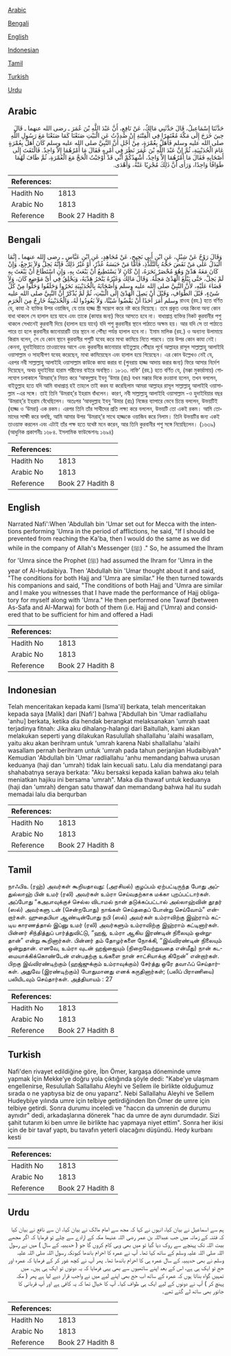 [Arabic](#arabic)

[Bengali](#bengali)

[English](#english)

[Indonesian](#indonesian)

[Tamil](#tamil)

[Turkish](#turkish)

[Urdu](#urdu)

## Arabic


<div dir="rtl" lang="ar" style={{fontSize:'larger',backgroundColor:'#f8f9fa',padding:20}}>
حَدَّثَنَا إِسْمَاعِيلُ، قَالَ حَدَّثَنِي مَالِكٌ، عَنْ نَافِعٍ، أَنَّ عَبْدَ اللَّهِ بْنَ عُمَرَ ـ رضى الله عنهما ـ قَالَ حِينَ خَرَجَ إِلَى مَكَّةَ مُعْتَمِرًا فِي الْفِتْنَةِ إِنْ صُدِدْتُ عَنِ الْبَيْتِ صَنَعْنَا كَمَا صَنَعْنَا مَعَ رَسُولِ اللَّهِ صلى الله عليه وسلم فَأَهَلَّ بِعُمْرَةٍ، مِنْ أَجْلِ أَنَّ النَّبِيَّ صلى الله عليه وسلم كَانَ أَهَلَّ بِعُمْرَةٍ عَامَ الْحُدَيْبِيَةِ، ثُمَّ إِنَّ عَبْدَ اللَّهِ بْنَ عُمَرَ نَظَرَ فِي أَمْرِهِ فَقَالَ مَا أَمْرُهُمَا إِلاَّ وَاحِدٌ‏.‏ فَالْتَفَتَ إِلَى أَصْحَابِهِ فَقَالَ مَا أَمْرُهُمَا إِلاَّ وَاحِدٌ، أُشْهِدُكُمْ أَنِّي قَدْ أَوْجَبْتُ الْحَجَّ مَعَ الْعُمْرَةِ، ثُمَّ طَافَ لَهُمَا طَوَافًا وَاحِدًا، وَرَأَى أَنَّ ذَلِكَ مُجْزِيًا عَنْهُ، وَأَهْدَى‏.‏
</div>
<div style={{backgroundColor:'#f8f9fa',padding:20, marginBottom: 10}}><table> <thead> <tr> <th>References:</th> <th></th> </tr> </thead> <tbody><tr><td>Hadith No</td><td>1813</td></tr><tr><td>Arabic No</td><td>1813</td></tr><tr><td>Reference</td><td>Book 27 Hadith 8</td></tr></tbody></table></div>

## Bengali


<div dir="ltr" lang="bn" style={{fontSize:'larger',backgroundColor:'#f8f9fa',padding:20}}>
وَقَالَ رَوْحٌ عَنْ شِبْلٍ، عَنِ ابْنِ أَبِي نَجِيحٍ، عَنْ مُجَاهِدٍ، عَنِ ابْنِ عَبَّاسٍ ـ رضى الله عنهما ـ إِنَّمَا الْبَدَلُ عَلَى مَنْ نَقَضَ حَجَّهُ بِالتَّلَذُّذِ، فَأَمَّا مَنْ حَبَسَهُ عُذْرٌ، أَوْ غَيْرُ ذَلِكَ فَإِنَّهُ يَحِلُّ وَلاَ يَرْجِعُ، وَإِنْ كَانَ مَعَهُ هَدْىٌ وَهُوَ مُحْصَرٌ نَحَرَهُ، إِنْ كَانَ لاَ يَسْتَطِيعُ أَنْ يَبْعَثَ بِهِ، وَإِنِ اسْتَطَاعَ أَنْ يَبْعَثَ بِهِ لَمْ يَحِلَّ، حَتَّى يَبْلُغَ الْهَدْىُ مَحِلَّهُ‏.‏ وَقَالَ مَالِكٌ وَغَيْرُهُ يَنْحَرُ هَدْيَهُ، وَيَحْلِقُ فِي أَىِّ مَوْضِعٍ كَانَ، وَلاَ قَضَاءَ عَلَيْهِ، لأَنَّ النَّبِيَّ صلى الله عليه وسلم وَأَصْحَابَهُ بِالْحُدَيْبِيَةِ نَحَرُوا وَحَلَقُوا وَحَلُّوا مِنْ كُلِّ شَىْءٍ، قَبْلَ الطَّوَافِ، وَقَبْلَ أَنْ يَصِلَ الْهَدْىُ إِلَى الْبَيْتِ، ثُمَّ لَمْ يُذْكَرْ أَنَّ النَّبِيَّ صلى الله عليه وسلم أَمَرَ أَحَدًا أَنْ يَقْضُوا شَيْئًا، وَلاَ يَعُودُوا لَهُ، وَالْحُدَيْبِيَةُ خَارِجٌ مِنَ الْحَرَمِ রাওহ (রহ.) হতে বর্ণিত যে, কাযা ঐ ব্যক্তির উপর ওয়াজিব, যে তার হাজ্জ স্ত্রী সম্ভোগ করে নষ্ট করে দিয়েছে। তবে প্রকৃত ওযর কিংবা অন্য কোন বাধা থাকলে সে হালাল হয়ে যাবে এবং তাকে (কাযার জন্য) ফিরে আসতে হবে না। বাধাপ্রাপ্ত ব্যক্তির নিকট কুরবানীর পশু থাকলে সেখানেই কুরবানী দিয়ে (হালাল হয়ে যাবে) যদি পশু কুরবানীর স্থানে পাঠাতে অক্ষম হয়। আর যদি সে তা পাঠাতে পারে তা হলে কুরবানীর জানোয়ারটি তার স্থানে না পৌঁছা পর্যন্ত হালাল হবে না। ইমাম মালিক (রহ.) ও অন্যান্য উলামায়ে কিরাম বলেন, সে যে কোন স্থানে কুরবানীর পশুটি যবেহ করে মাথা কামিয়ে নিতে পারবে। তার উপর কোন কাযা নেই। কেননা, হুদাইবিয়াতে তাওয়াফের আগে এবং কুরবানীর জানোয়ার বাইতুল্লাহ পৌঁছার পূর্বে আল্লাহর রাসূল সাল্লাল্লাহু আলাইহি ওয়াসাল্লাম ও সাহাবীগণ যবেহ করেছেন, মাথা কামিয়েছেন এবং হালাল হয়ে গিয়েছেন। এর কোন উল্লেখও নেই যে, এরপর নবী সাল্লাল্লাহু আলাইহি ওয়াসাল্লাম কাউকে কাযা করার বা (পুনরায় হাজ্জ আদায় করার জন্য) ফিরে আসার নির্দেশ দিয়েছেন, অথচ হুদাইবিয়া হারাম শরীফের বাইরে অবস্থিত। ১৮১৩. নাফি‘ (রহ.) হতে বর্ণিত যে, (মক্কা মুকার্রামায়) গোলযোগ চলাকালে ‘উমরাহ্’র নিয়ত করে ‘আবদুল্লাহ ইবনু ‘উমার (রাঃ) যখন মক্কার দিকে রওয়ানা হলেন, তখন বললেন, বাইতুল্লাহ হতে যদি আমি বাধাপ্রাপ্ত হই তাহলে তাই করব যা করেছিলাম আমরা আল্লাহর রাসূল সাল্লাল্লাহু আলাইহি ওয়াসাল্লাম -এর সঙ্গে। তাই তিনি ‘উমরাহ্’র ইহরাম বাঁধলেন। কারণ, নবী সাল্লাল্লাহু আলাইহি ওয়াসাল্লাম -ও হুদাইবিয়ার বছর ‘উমরাহ্’র ইহরাম বেঁধেছিলেন। অতঃপর ‘আবদুল্লাহ ইবনু ‘উমার (রাঃ) নিজের ব্যাপারে ভেবে চিন্তে বললেন, উভয়টিই (হাজ্জ ও ‘উমরা) এক রকম। এরপর তিনি তাঁর সাথীদের প্রতি লক্ষ্য করে বললেন, উভয়টি তো একই রকম। আমি তোমাদের সাক্ষী করে বলছি, আমি আমার উপর ‘উমরাহ্’র সাথে হাজ্জকে ওয়াজিব করে নিলাম। তিনি উভয়টির জন্য একই তাওয়াফ করলেন এবং এটাই তাঁর পক্ষ হতে যথেষ্ট মনে করেন, আর তিনি কুরবানীর পশু সঙ্গে নিয়েছিলেন। (১৬৩৯) (আধুনিক প্রকাশনীঃ ১৬৮৪. ইসলামিক ফাউন্ডেশনঃ ১৬৯৪)
</div>
<div style={{backgroundColor:'#f8f9fa',padding:20, marginBottom: 10}}><table> <thead> <tr> <th>References:</th> <th></th> </tr> </thead> <tbody><tr><td>Hadith No</td><td>1813</td></tr><tr><td>Arabic No</td><td>1813</td></tr><tr><td>Reference</td><td>Book 27 Hadith 8</td></tr></tbody></table></div>

## English


<div dir="ltr" lang="en" style={{fontSize:'larger',backgroundColor:'#f8f9fa',padding:20}}>
Narrated Nafi':When 'Abdullah bin 'Umar set out for Mecca with the intentions performing 'Umra in the period of afflictions, he said, "If I should be prevented from reaching the Ka'ba, then I would do the same as we did while in the company of Allah's Messenger (ﷺ) ." So, he assumed the Ihram for 'Umra since the Prophet (ﷺ) had assumed the Ihram for 'Umra in the year of Al-Hudaibiya. Then 'Abdullah bin 'Umar thought about it and said, "The conditions for both Hajj and 'Umra are similar." He then turned towards his companions and said, "The conditions of both Hajj and 'Umra are similar and I make you witnesses that I have made the performance of Hajj obligatory for myself along with 'Umra." He then performed one Tawaf (between As-Safa and Al-Marwa) for both of them (i.e. Hajj and ('Umra) and considered that to be sufficient for him and offered a Hadi
</div>
<div style={{backgroundColor:'#f8f9fa',padding:20, marginBottom: 10}}><table> <thead> <tr> <th>References:</th> <th></th> </tr> </thead> <tbody><tr><td>Hadith No</td><td>1813</td></tr><tr><td>Arabic No</td><td>1813</td></tr><tr><td>Reference</td><td>Book 27 Hadith 8</td></tr></tbody></table></div>

## Indonesian


<div dir="ltr" lang="id" style={{fontSize:'larger',backgroundColor:'#f8f9fa',padding:20}}>
Telah menceritakan kepada kami [Isma'il] berkata, telah menceritakan kepada saya [Malik] dari [Nafi'] bahwa ['Abdullah bin 'Umar radliallahu 'anhu] berkata, ketika dia hendak berangkat melaksanakan 'umrah saat terjadinya fitnah: Jika aku dihalang-halangi dari Baitullah, kami akan melakukan seperti yang dilakukan Rasulullah shallallahu 'alaihi wasallam, yaitu aku akan berihram untuk 'umrah karena Nabi shallallahu 'alaihi wasallam pernah berihram untuk 'umrah pada tahun perjanjian Hudaibiyah" Kemudian 'Abdullah bin 'Umar radliallahu 'anhu memandang bahwa urusan keduanya (haji dan 'umrah) tidak lain kecuali satu. Lalu dia mendatangi para shahabatnya seraya berkata: "Aku bersaksi kepada kalian bahwa aku telah meniatkan hajiku ini bersama 'umrah". Maka dia thawaf untuk keduanya (haji dan 'umrah) dengan satu thawaf dan memandang bahwa hal itu sudah memadai lalu dia berqurban
</div>
<div style={{backgroundColor:'#f8f9fa',padding:20, marginBottom: 10}}><table> <thead> <tr> <th>References:</th> <th></th> </tr> </thead> <tbody><tr><td>Hadith No</td><td>1813</td></tr><tr><td>Arabic No</td><td>1813</td></tr><tr><td>Reference</td><td>Book 27 Hadith 8</td></tr></tbody></table></div>

## Tamil


<div dir="ltr" lang="ta" style={{fontSize:'larger',backgroundColor:'#f8f9fa',padding:20}}>
நாஃபிஉ (ரஹ்) அவர்கள் கூறியதாவது: (அரசியல்) குழப்பம் ஏற்பட்டிருந்த போது அப்துல்லாஹ் பின் உமர் (ரலி) அவர்கள் உம்ரா செய்வதற்காக மக்கா புறப்பட்டார்கள். அப்போது “கஅபாவுக்குச் செல்ல விடாமல் நான் தடுக்கப்பட்டால் அல்லாஹ்வின் தூதர் (ஸல்) அவர்களு டன் (சென்றபோது) நாங்கள் செய்ததைப் போன்று செய்வோம்” என்றார்கள். ஹுதைபியா ஆண்டின்போது நபி (ஸல்) அவர்கள் உம்ராவிற்கு இஹ்ராம் கட்டிய காரணத்தால் இப்னு உமர் (ரலி) அவர்களும் உம்ராவிற்கு இஹ்ராம் கட்டினார்கள். பின்னர் சிந்தித்துப் பார்த்துவிட்டு, “ஹஜ், உம்ரா ஆகிய இரண்டின் நிலையும் ஒன்றுதான்” என்று கூறினார்கள். பின்னர் தம் தோழர்களை நோக்கி, “இவ்விரண்டின் நிலையும் ஒன்றுதான். எனவே, உம்ரா வுடன் ஹஜ்ஜையும் (நிறைவேற்றுவதை என்மீது) நான் கடமையாக்கிக்கொண்டேன் என்பதற்கு உங்களை நான் சாட்சியாக்கு கிறேன்” என்றார்கள். பிறகு இவ்விரண்டிற்கும் (ஹஜ்ஜுக்கும் உம்ராவுக்கும்) சேர்த்து ஒரே தவாஃப் செய்தார்கள். அதுவே (இரண்டிற்கும்) போதுமானது எனக் கருதினார்கள்; (பலிப் பிராணியை) பலியிடவும் செய்தார்கள். அத்தியாயம் : 27
</div>
<div style={{backgroundColor:'#f8f9fa',padding:20, marginBottom: 10}}><table> <thead> <tr> <th>References:</th> <th></th> </tr> </thead> <tbody><tr><td>Hadith No</td><td>1813</td></tr><tr><td>Arabic No</td><td>1813</td></tr><tr><td>Reference</td><td>Book 27 Hadith 8</td></tr></tbody></table></div>

## Turkish


<div dir="ltr" lang="tr" style={{fontSize:'larger',backgroundColor:'#f8f9fa',padding:20}}>
Nafi'den rivayet edildiğine göre, İbn Ömer, kargaşa döneminde umre yapmak İçin Mekke'ye doğru yola çıktığında şöyle dedi: "Kabe'ye ulaşmam engellenirse, Resulullah Sallallahu Aleyhi ve Sellem ile birlikte olduğumuz sırada o ne yaptıysa biz de onu yaparız". Nebi Sallallahu Aleyhi ve Sellem Hudeybiye yılında umre için telbiye getirdiğinden Ibn Ömer de umre için telbiye getirdi. Sonra durumu inceledi ve "haccın da umrenin de durumu aynıdır" dedi, arkadaşlarına dönerek "hac da umre de aynı durumdadır. Sizi şahit tutarım ki ben umre ile birlikte hac yapmaya niyet ettim". Sonra her ikisi için de bir tavaf yaptı, bu tavafın yeterli olacağını düşündü. Hedy kurbanı kesti
</div>
<div style={{backgroundColor:'#f8f9fa',padding:20, marginBottom: 10}}><table> <thead> <tr> <th>References:</th> <th></th> </tr> </thead> <tbody><tr><td>Hadith No</td><td>1813</td></tr><tr><td>Arabic No</td><td>1813</td></tr><tr><td>Reference</td><td>Book 27 Hadith 8</td></tr></tbody></table></div>

## Urdu


<div dir="rtl" lang="ur" style={{fontSize:'larger',backgroundColor:'#f8f9fa',padding:20}}>
ہم سے اسماعیل نے بیان کیا، انہوں نے کہا کہ مجھ سے امام مالک نے بیان کیا، ان سے نافع نے بیان کیا کہ فتنہ کے زمانہ میں جب عبداللہ بن عمر رضی اللہ عنہما مکہ کے ارادے سے چلے تو فرمایا کہ اگر مجھے بیت اللہ تک پہنچے سے روک دیا گیا تو میں بھی وہی کام کروں گا جو ( حدیبیہ کے سال ) میں نے رسول اللہ صلی اللہ علیہ وسلم کے ساتھ کیا تھا۔ آپ نے عمرہ کا احرام باندھا کیونکہ رسول اللہ صلی اللہ علیہ وسلم نے بھی حدیبیہ کے سال عمرہ ہی کا احرام باندھا تھا۔ پھر آپ نے کچھ غور کر کے فرمایا کہ عمرہ اور حج تو ایک ہی ہے، اس کے بعد اپنے ساتھیوں سے بھی یہی فرمایا کہ یہ دونوں تو ایک ہی ہیں۔ میں تمہیں گواہ بناتا ہوں کہ عمرہ کے ساتھ اب حج بھی اپنے لیے میں نے واجب قرار دیے لیا ہے پھر ( مکہ پہنچ کر ) آپ نے دونوں کے لیے ایک ہی طواف کیا۔ آپ کا خیال تھا کہ یہ کافی ہے اور آپ قربانی کا جانور بھی ساتھ لے گئے تھے۔
</div>
<div style={{backgroundColor:'#f8f9fa',padding:20, marginBottom: 10}}><table> <thead> <tr> <th>References:</th> <th></th> </tr> </thead> <tbody><tr><td>Hadith No</td><td>1813</td></tr><tr><td>Arabic No</td><td>1813</td></tr><tr><td>Reference</td><td>Book 27 Hadith 8</td></tr></tbody></table></div>